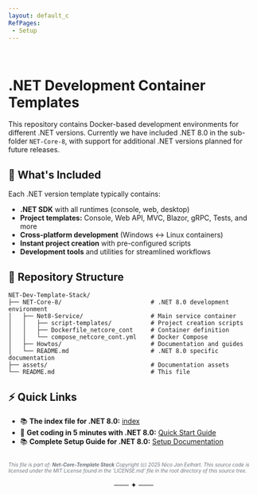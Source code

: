 ```yaml
---
layout: default_c
RefPages:
 - Setup
--- 
```

<br>

# .NET Development Container Templates

This repository contains Docker-based development environments for different .NET versions. Currently we have included .NET 8.0 in the sub-folder `NET-Core-8`, with support for additional .NET versions planned for future releases.

## 🎯 What's Included

Each .NET version template typically contains:

- **.NET SDK** with all runtimes (console, web, desktop)
- **Project templates:** Console, Web API, MVC, Blazor, gRPC, Tests, and more
- **Cross-platform development** (Windows ↔ Linux containers)
- **Instant project creation** with pre-configured scripts
- **Development tools** and utilities for streamlined workflows

## 📁 Repository Structure

```text
NET-Dev-Template-Stack/
├── NET-Core-8/                         # .NET 8.0 development environment
│   ├── Net8-Service/                   # Main service container
│   │   ├── script-templates/           # Project creation scripts
│   │   ├── Dockerfile_netcore_cont     # Container definition
│   │   └── compose_netcore_cont.yml    # Docker Compose
│   ├── Howtos/                         # Documentation and guides
│   └── README.md                       # .NET 8.0 specific documentation
├── assets/                             # Documentation assets
└── README.md                           # This file
```

## ⚡ Quick Links

- 📚 **The index file for .NET 8.0:** [index](https://nicojane.github.io/NET-Dev-Template-Stack/NET-Core-8/)
- 🚀 **Get coding in 5 minutes with .NET 8.0:** [Quick Start Guide](https://nicojane.github.io/NET-Dev-Template-Stack/NET-Core-8/Howtos/setup#appendix-i-quick-start-guide)
- 📚 **Complete Setup Guide for .NET 8.0:** [Setup Documentation](https://nicojane.github.io/NET-Dev-Template-Stack/NET-Core-8/Howtos/setup)

<span style="color: #6d757dff; font-size: 10px; font-style: italic;"> <br>
This file is part of: **Net-Core-Template Stack**
Copyright (c) 2025 Nico Jan Eelhart. This source code is licensed under the MIT License found in the  'LICENSE.md' file in the root directory of this source tree.</span>

<center>─── ✦ ───</center>
